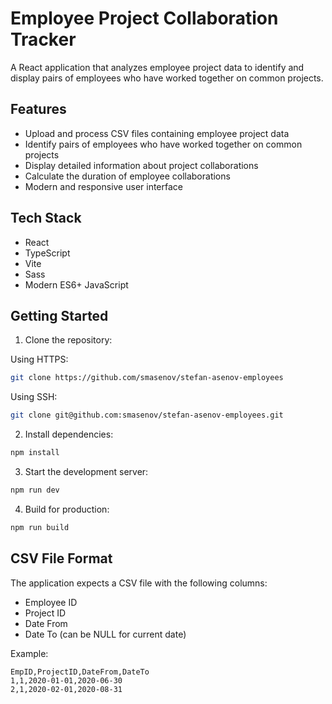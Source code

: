 # Employee Project Collaboration Tracker

A React application that analyzes employee project data to identify and display pairs of employees who have worked together on common projects.

## Features

- Upload and process CSV files containing employee project data
- Identify pairs of employees who have worked together on common projects
- Display detailed information about project collaborations
- Calculate the duration of employee collaborations
- Modern and responsive user interface

## Tech Stack

- React
- TypeScript
- Vite
- Sass
- Modern ES6+ JavaScript

## Getting Started

1. Clone the repository:

Using HTTPS:
```bash
git clone https://github.com/smasenov/stefan-asenov-employees
```

Using SSH:
```bash
git clone git@github.com:smasenov/stefan-asenov-employees.git
```

2. Install dependencies:
```bash
npm install
```

3. Start the development server:
```bash
npm run dev
```

4. Build for production:
```bash
npm run build
```

## CSV File Format

The application expects a CSV file with the following columns:
- Employee ID
- Project ID
- Date From
- Date To (can be NULL for current date)

Example:
```csv
EmpID,ProjectID,DateFrom,DateTo
1,1,2020-01-01,2020-06-30
2,1,2020-02-01,2020-08-31
```

